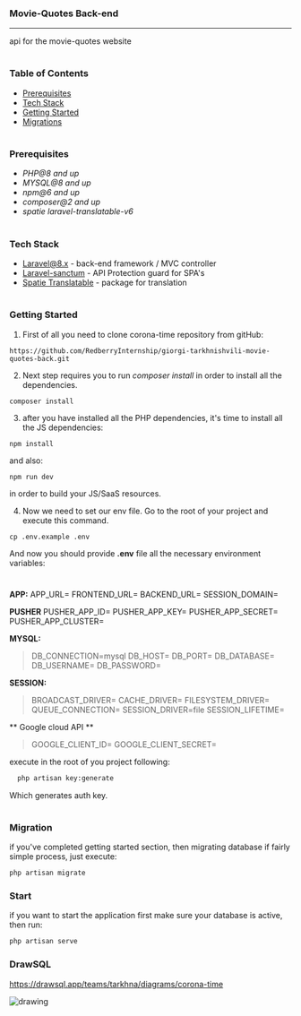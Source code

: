 ### Movie-Quotes Back-end
---
api for the movie-quotes website

#
### Table of Contents
* [Prerequisites](#prerequisites)
* [Tech Stack](#tech-stack)
* [Getting Started](#getting-started)
* [Migrations](#migration)
#
### Prerequisites
* *PHP@8 and up*
* *MYSQL@8 and up*
* *npm@6 and up*
* *composer@2 and up*
* *spatie laravel-translatable-v6*

#
### Tech Stack
* [Laravel@8.x](https://laravel.com/docs/8.x) - back-end framework / MVC controller
* [Laravel-sanctum](https://laravel.com/docs/10.x/sanctum) - API Protection guard for SPA's
* [Spatie Translatable](https://github.com/spatie/laravel-translatable) - package for translation

#
### Getting Started
1. First of all you need to clone corona-time repository from gitHub:
```
https://github.com/RedberryInternship/giorgi-tarkhnishvili-movie-quotes-back.git
```

2. Next step requires you to run *composer install* in order to install all the dependencies.
```
composer install
```

3. after you have installed all the PHP dependencies, it's time to install all the JS dependencies:
```
npm install
```
and also:
```
npm run dev
```
in order to build your JS/SaaS resources.

4. Now we need to set our env file. Go to the root of your project and execute this command.
```
cp .env.example .env
```
And now you should provide **.env** file all the necessary environment variables:
#

**APP:**
APP_URL=
FRONTEND_URL=
BACKEND_URL=
SESSION_DOMAIN=

**PUSHER**
PUSHER_APP_ID=
PUSHER_APP_KEY=
PUSHER_APP_SECRET=
PUSHER_APP_CLUSTER=

**MYSQL:**
>DB_CONNECTION=mysql
>DB_HOST=
>DB_PORT=
>DB_DATABASE=
>DB_USERNAME=
>DB_PASSWORD=

**SESSION:**
>BROADCAST_DRIVER=
>CACHE_DRIVER=
>FILESYSTEM_DRIVER=
>QUEUE_CONNECTION=
>SESSION_DRIVER=file
>SESSION_LIFETIME=

** Google cloud API **
>GOOGLE_CLIENT_ID=
>GOOGLE_CLIENT_SECRET=


execute in the root of you project following:
```sh
  php artisan key:generate
```
Which generates auth key.

#
### Migration
if you've completed getting started section, then migrating database if fairly simple process, just execute:
```sh
php artisan migrate
```

### Start
if you want to start the application first make sure your database is active, then run:
```sh
php artisan serve
```

### DrawSQL
https://drawsql.app/teams/tarkhna/diagrams/corona-time
<div style="display:flex; align-items: center">
  <img src="https://i.ibb.co/qdWJnRg/image.png" alt="drawing" />
</div>
